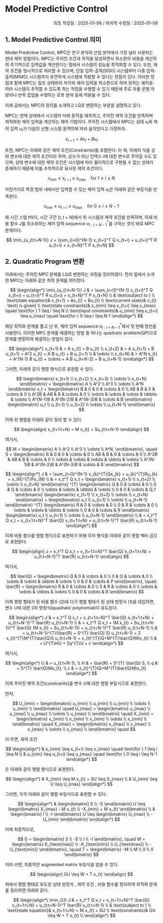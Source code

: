 # Model Predictive Control
<p align="right">
최초 작성일 : 2025-01-06 / 마지막 수정일 : 2025-01-06
</p>

## 1. Model Predictive Control 의미

Model Predictive Control, MPC은 연구 분야와 산업 분야에서 가장 널리 사용되는 현대 제어 방법이다. MPC는 주어진 조건과 목적을 달성하면서 최소한의 비용을 계산하여 주기적으로 입력값을 계산한다는 점에서 시스템의 성능을 최적화할 수 있다. 또한, 제약 조건을 명시적으로 처리할 수 있으며,  단일 입력-출력(SISO) 시스템부터 다중 입력-출력(MIMO) 시스템까지 유연하게 시스템에 적용할 수 있다는 장점이 있다. 이러한 장점과 함께 MPC는 참조 상태와의 차이와 제어 입력을 최소한으로 하여 원하는 궤적을 따라 시스템이 추적할 수 있도록 하는 작업을 수행할 수 있기 때문에 주로 자율 운행 차량이나 반복 잡업을 수행하는 로봇 분야 등에 적용될 수 있다.

아래 글에서는 MPC의 정의를 소개하고 LQ로 변환하는 부분을 설명하고 있다.

MPC는 현재 상태에서 시스템의 미래 동작을 예측하고, 주어진 제약 조건을 만족하며 최적화된 제어 입력을 계산하는 제어 기법이다. 주어진 시스템에서 MPC는 상태 $x_{t}$와 제어 입력 $u_{t}$가 다음의 선형 시스템 동역학에 따라 움직인다고 가정하자.

$$
x_{t+1} = Ax_{t} + Bu_{t}
$$

또한, MPC는 아래와 같은 제약 조건(Constraints)를 포함한다. 이 때, 아래의 식을 상태 변수에 대한 제약 조건이라 하며, 상수가 아닌 인덱스 $i$에 대한 변수로 주어질 수도 있으며, 상태 변수에 대한 제약 조건은 시스템에 따라 물리적으로 구현될 수 없는 상태가 존재하기 때문에 이를 수학적으로 묘사한 제약 조건이다.

$$
x_{min} \leq x_{t+i} \leq x_{max} \quad \text{for } 1 \leq i \leq N 
$$

마찬가지로 특정 범위 내에서만 입력할 수 있는 제어 입력 $u_{t}$은 아래와 같은 부등식을 만족한다.

$$
u_{min} \leq u_{t+i} \leq u_{max} \quad \text{for } 0 \leq i \leq N-1
$$

매 시간 스텝 $t$마다, 시간 구간 $[t, t+N]$에서 위 시스템과 제약 조건을 만족하며, 아래 비용 함수 $J$를 최소화하는 제어 입력 sequence 
$u_{t:t+N-1}^{*}$를 구하는 것이 바로 MPC 문제이다.

$$
\min_{u_{t:t+N-1}} J = \sum_{i=0}^{N-1} x_{t+i}^T Q x_{t+i} + u_{t+i}^T R u_{t+i} + x_{t+N}^T P x_{t+N}
$$


## 2. Quadratic Program 변환

아래에서는 주어진 MPC 문제를 LQ로 변환하는 과정을 정리하였다. 먼저 앞에서 소개한 MPC는 아래와 같은 최적 문제를 의미한다.

$$
\begin{align*}
\min_{u_{t:t+N-1}} J & = \sum_{i=0}^{N-1} x_{t+i}^T Q x_{t+i} + u_{t+i}^T R u_{t+i} + x_{t+N}^T P x_{t+N} \\
& \text{subject to } \\
\text{state equation}& x_{t+1} = Ax_{t} + Bu_{t} \\ 
\text{current state}& x_{t} \text{ is given} \\
\text{state constraints}& x_{min} \leq x_{t+i} \leq x_{max} \quad \text{for } 1 \leq i \leq N \\
\text{input constraints}& u_{min} \leq u_{t+i} \leq u_{max} \quad \text{for } 0 \leq i \leq N-1
\end{align*}
$$


해당 최적화 문제를 풀고 난 후, 제어 입력 sequence $u_{t:t+N-1}^{*}$에서 첫 번째 항만을 사용한다. 이러한 MPC 문제를 해결하는 방법 중 하나는 quadratic problem(QP)으로 문제를 변환하여 해결하는 방법이 있다.

$$
\begin{align*}
x_{t+1} & = A x_{t} + B u_{t} \\
x_{t+2} & = A x_{t+1} + B u_{t+1} = A^2 x_{t} + A B u_{t} + B u_{t+1} \\
& \vdots  \\
x_{t+N} & = A^N x_{t} + A^{N-1} B u_{t} + \cdots + A B u_{t+N-2} + B u_{t+N-1}
\end{align*}
$$

그러면, 아래와 같이 행렬 형식으로 표현할 수 있다.

$$
\begin{bmatrix}
x_{t+1} \\
x_{t+2} \\
x_{t+3} \\
\vdots \\
x_{t+N}
\end{bmatrix} =
\begin{bmatrix}
A \\
A^2 \\
A^3 \\
\vdots \\
A^N
\end{bmatrix}
x_t
+
\begin{bmatrix}
B & 0 & 0 & \cdots & 0 \\
AB & B & 0 & \cdots & 0 \\
A^2B & AB & B & \cdots & 0 \\
\vdots & \vdots & \vdots & \ddots & \vdots \\
A^{N-1}B & A^{N-2}B & A^{N-3}B & \cdots & B
\end{bmatrix}
\begin{bmatrix}
u_t \\
u_{t+1} \\
u_{t+2} \\
\vdots \\
u_{t+N-1}
\end{bmatrix}
$$

이제 위 행렬을 아래와 같이 정리 할 수 있다.

$$
\begin{align}
x_{t+1:t+N} = M x_{t} + Su_{t:t+N-1}
\end{align}
$$

여기서,

$$
M =
\begin{bmatrix}
A \\
A^2 \\
A^3 \\
\vdots \\
A^N,
\end{bmatrix},
\quad
S =
\begin{bmatrix}
B & 0 & 0 & \cdots & 0 \\
AB & B & 0 & \cdots & 0 \\
A^2B & AB & B & \cdots & 0 \\
\vdots & \vdots & \vdots & \ddots & \vdots \\
A^{N-1}B & A^{N-2}B & A^{N-3}B & \cdots & B
\end{bmatrix}
$$


$$
\begin{align*}
J & = \sum_{i=0}^{N-1} x_{k}^{T}Qx_{k} + u_{k}^{T}Ru_{k} + x_{N}^{T}Px_{N} \\
& = x_t^T Q x_t + 
\begin{bmatrix}
x_{t+1} \\
x_{t+2} \\
\vdots \\
x_{t+N}
\end{bmatrix}
^{T}
\begin{bmatrix}
Q & 0 & \cdots & 0 \\
0 & Q & \cdots & 0 \\
\vdots & \vdots & \ddots & \vdots \\
0 & 0 & \cdots & Q_f
\end{bmatrix}
\begin{bmatrix}
x_{t+1} \\
x_{t+2} \\
\vdots \\
x_{t+N}
\end{bmatrix}
+ 
\begin{bmatrix}
u_t \\
u_{t+1} \\
\vdots \\
u_{t+N-1}
\end{bmatrix}
^{T}
\begin{bmatrix}
R & 0 & \cdots & 0 \\
0 & R & \cdots & 0 \\
\vdots & \vdots & \ddots & \vdots \\
0 & 0 & \cdots & R
\end{bmatrix}
\begin{bmatrix}
u_t \\
u_{t+1} \\
\vdots \\
u_{t+N-1}
\end{bmatrix} \\
& = x_t^T Q x_t + x_{t+1:t+N}^T \bar{Q} x_{t+1:t+N} + u_{t:t+N-1}^T \bar{R} u_{t:t+N-1}
\end{align*}
$$

이제 비용 함수를 행렬 형식으로 표현하기 위해 이차 형식을 아래와 같이 행렬 벡터 곱으로 표현한다.

$$
\begin{align}
J = x_t^T Q x_t + x_{t+1:t+N}^T \bar{Q} x_{t+1:t+N} + u_{t:t+N-1}^T \bar{R} u_{t:t+N-1}
\end{align}
$$

여기서, 

$$
\bar{Q} =
\begin{bmatrix}
Q & 0 & \cdots & 0 \\
0 & Q & \cdots & 0 \\
\vdots & \vdots & \ddots & \vdots \\
0 & 0 & \cdots & P
\end{bmatrix}, \quad
\bar{R} =
\begin{bmatrix}
R & 0 & \cdots & 0 \\
0 & R & \cdots & 0 \\
\vdots & \vdots & \ddots & \vdots \\
0 & 0 & \cdots & R
\end{bmatrix}
$$

이제 행렬 형태가 된 비용 함수 (2)에 다가 행렬 형태가 된 상태 방정식 (1)을 대입하면, 변수 $U$에 대한 2차 방정식(quadratic polynomial)이 유도된다.

$$
\begin{align*}
J & = x_t^T Q x_t + x_{t+1:t+N}^T \bar{Q} x_{t+1:t+N} + u_{t:t+N-1}^T \bar{R} u_{t:t+N-1} \\
& = x_t^T Q x_t + (M x_{t} + Su_{t:t+N-1})^T \bar{Q} (M x_{t} + Su_{t:t+N-1}) + u_{t:t+N-1}^T \bar{R} u_{t:t+N-1} \\
& = u_{t:t+N-1}^{T}(\bar{R} + S^{T} \bar{Q} S) u_{t:t+N-1} + 2 x_{t}^{T}M^{T}\bar{Q}S u_{t:t+N-1} + x_{t}^{T}(Q+M^{T}\bar{Q}M)x_{t} \\
& = U^{T}HU + 2q^{T}U + c
\end{align*}
$$

여기서, 

$$
\begin{align*}
U & = u_{t:t+N-1}, \\
H & = \bar{R} + S^{T} \bar{Q} S, \\
q & = S^{T} \bar{Q}Mx_{t}, \\
c & = x_{t}^{T}(Q+M^{T}\bar{Q}M)x_{t}
\end{align*}
$$

이제 주어진 제약 조건(constraints)를 변수 $U$에 대한 행렬 부등식으로 표현한다. 

먼저, 

$$
U_{min} = 
\begin{bmatrix}
u_{min} \\
u_{min} \\
u_{min} \\
\vdots \\
u_{min} \\
\end{bmatrix}
\quad
U_{max} = 
\begin{bmatrix}
u_{max} \\
u_{max} \\
u_{max} \\
\vdots \\
u_{max} \\
\end{bmatrix}
\quad
X_{min} = 
\begin{bmatrix}
x_{min} \\
x_{min} \\
x_{min} \\
\vdots \\
x_{min} \\
\end{bmatrix}
\quad
X_{max} = 
\begin{bmatrix}
x_{max} \\
x_{max} \\
x_{max} \\
\vdots \\
x_{max} \\
\end{bmatrix}
\quad
$$

라 두면, 제약 조건

$$
\begin{align*}
& x_{min} \leq x_{t+i} \leq x_{max} \quad \text{for } 1 \leq i \leq N \\
& u_{min} \leq u_{t+i} \leq u_{max} \quad \text{for } 0 \leq i \leq N-1
\end{align*}
$$

은 아래와 같이 행렬 형식으로 표현된다.

$$
\begin{align*}
& X_{min} \leq M x_{t} + SU \leq X_{max} \\
& U_{min} \leq U \leq U_{max}
\end{align*}
$$

그러면, 각각 아래와 같이 행렬 부등식으로 표현할 수 있다.

$$
\begin{align*}
&
\begin{bmatrix}
S \\
-S
\end{bmatrix}
U \leq
\begin{bmatrix}
X_{max} - M x_{t} \\
-X_{min} + M x_{t}
\end{bmatrix}
\\
&
\begin{bmatrix}
I \\
-I
\end{bmatrix}
U \leq
\begin{bmatrix}
U_{max} \\ - U_{min}
\end{bmatrix}
\end{align*}
$$

이제 최종적으로,

$$
G =
\begin{bmatrix}
S \\
-S \\
I \\
-I
\end{bmatrix}, \quad
W =
\begin{bmatrix}
X_{\text{max}} \\
-X_{\text{min}} \\
U_{\text{max}} \\
-U_{\text{min}}
\end{bmatrix}, \quad
T =
\begin{bmatrix}
-M \\
M \\
0 \\
0
\end{bmatrix}
$$

이라 쓰면, 최종적인 augmented matrix 부등식을 얻을 수 있다.

$$
\begin{align}
GU \leq W + T x_{t}
\end{align}
$$

위에서 행렬 형태로 유도된 상태 방정식 , 제약 조건 , 비용 함수를 정리하여 최적화 문제를 정리하면 아래와 같다.

$$
\begin{align*}
\min_{U} J & = x_t^T Q x_t + x_{t+1:t+N}^T \bar{Q} x_{t+1:t+N} + u_{t:t+N-1}^T \bar{R} u_{t:t+N-1} \\
& \text{subject to } \\
\text{state equation}& x_{t+1:t+N} = M x_{t} + SU \\
\text{constraints}& GU \leq W + T x_{t} \\
\end{align*}
$$
